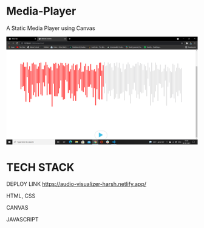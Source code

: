 # Media-Player
A Static Media Player using Canvas

<img src="/image.png">

<h1>TECH STACK</h1>

DEPLOY LINK <a href="https://audio-visualizer-harsh.netlify.app/">https://audio-visualizer-harsh.netlify.app/</a>

<p>HTML, CSS</p>
<p>CANVAS</p>
<p>JAVASCRIPT</p>
